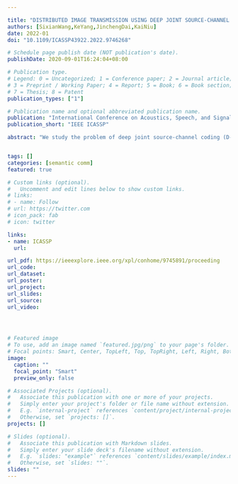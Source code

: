 ```yaml
---

title: "DISTRIBUTED IMAGE TRANSMISSION USING DEEP JOINT SOURCE-CHANNEL CODING"
authors: [SixianWang,KeYang,JinchengDai,KaiNiu]
date: 2022-01
doi: "10.1109/ICASSP43922.2022.9746268"

# Schedule page publish date (NOT publication's date).
publishDate: 2020-09-01T16:24:04+08:00

# Publication type.
# Legend: 0 = Uncategorized; 1 = Conference paper; 2 = Journal article;
# 3 = Preprint / Working Paper; 4 = Report; 5 = Book; 6 = Book section;
# 7 = Thesis; 8 = Patent
publication_types: ["1"]

# Publication name and optional abbreviated publication name.
publication: "International Conference on Acoustics, Speech, and Signal Processing"
publication_short: "IEEE ICASSP"

abstract: "We study the problem of deep joint source-channel coding (D-JSCC) for correlated image sources, where each source is transmitted through a noisy independent channel to the common receiver. In particular, we consider a pair of images captured by two cameras with probably overlapping fields of view transmitted over wireless channels and reconstructed in the center node. The challenging problem involves designing a practical code to utilize both source and channel correlations to improve transmission efficiency without additional transmission overhead. To tackle this, we need to consider the common information across two stereo images as well as the differences between two transmission channels. In this case, we propose a deep neural networks solution that includes lightweight edge encoders and a powerful center decoder. Besides, in the decoder, we propose a novel channel state information aware cross attention module to highlight the overlapping fields and leverage the relevance between two noisy feature maps.Our results show the impressive improvement of reconstruction quality in both links by exploiting the noisy representations of the other link. Moreover, the proposed scheme shows competitive results compared to the separated schemes with capacity-achieving channel codes."


tags: []
categories: [semantic comm]
featured: true

# Custom links (optional).
#   Uncomment and edit lines below to show custom links.
# links:
# - name: Follow
# url: https://twitter.com
# icon_pack: fab
# icon: twitter

links:
- name: ICASSP
  url:

url_pdf: https://ieeexplore.ieee.org/xpl/conhome/9745891/proceeding
url_code: 
url_dataset:
url_poster:
url_project: 
url_slides:
url_source: 
url_video:




# Featured image
# To use, add an image named `featured.jpg/png` to your page's folder. 
# Focal points: Smart, Center, TopLeft, Top, TopRight, Left, Right, BottomLeft, Bottom, BottomRight.
image:
  caption: ""
  focal_point: "Smart"
  preview_only: false

# Associated Projects (optional).
#   Associate this publication with one or more of your projects.
#   Simply enter your project's folder or file name without extension.
#   E.g. `internal-project` references `content/project/internal-project/index.md`.
#   Otherwise, set `projects: []`.
projects: []

# Slides (optional).
#   Associate this publication with Markdown slides.
#   Simply enter your slide deck's filename without extension.
#   E.g. `slides: "example"` references `content/slides/example/index.md`.
#   Otherwise, set `slides: ""`.
slides: ""
---
```


